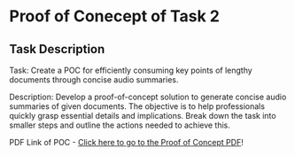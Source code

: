 # Proof of Conecept of Task 2
## Task Description
Task: Create a POC for efficiently consuming key points of lengthy documents through concise audio summaries.

Description: Develop a proof-of-concept solution to generate concise audio summaries of given documents. The objective is to help professionals quickly grasp essential details and implications. Break down the task into smaller steps and outline the actions needed to achieve this.

PDF Link of POC - [Click here to go to the Proof of Concept PDF](https://github.com/souravbiswas19/Proof-Of-Concept-for-Audio-Summaries/blob/main/POC%20of%20Task%202.pdf)!
